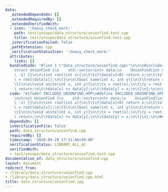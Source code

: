 ```yaml
---
data:
  _extendedDependsOn: []
  _extendedRequiredBy: []
  _extendedVerifiedWith:
  - icon: ':heavy_check_mark:'
    path: test/yosupo/data_structure/unionfind.test.cpp
    title: test/yosupo/data_structure/unionfind.test.cpp
  _isVerificationFailed: false
  _pathExtension: cpp
  _verificationStatusIcon: ':heavy_check_mark:'
  attributes:
    links: []
  bundledCode: "#line 1 \"data_structure/unionfind.cpp\"\n\n\n#include<vector>\n\n\
    struct UnionFind {\n    std::vector<int> data;\n    UnionFind(int n=1e5): data(n,\
    \ -1) {}\n\n\tint root(int x){\n\t\tif(data[x]<0) return x;\n\t\telse return data[x]\
    \ = root(data[x]);\n\t}\n\n\tbool same(int x, int y){\n\t\treturn root(x)==root(y);\n\
    \t}\n\n\tvoid unite(int x, int y){\n\t\tx = root(x);\n\t\ty = root(y);\n\t\tif(x==y)\
    \ return;\n\t\tdata[x] += data[y];\n\t\tdata[y] = x;\n\t}\n};\n\n\n"
  code: "#ifndef INCLUDED_UNIONFIND_HPP\n#define INCLUDED_UNIONFIND_HPP\n#include<vector>\n\
    \nstruct UnionFind {\n    std::vector<int> data;\n    UnionFind(int n=1e5): data(n,\
    \ -1) {}\n\n\tint root(int x){\n\t\tif(data[x]<0) return x;\n\t\telse return data[x]\
    \ = root(data[x]);\n\t}\n\n\tbool same(int x, int y){\n\t\treturn root(x)==root(y);\n\
    \t}\n\n\tvoid unite(int x, int y){\n\t\tx = root(x);\n\t\ty = root(y);\n\t\tif(x==y)\
    \ return;\n\t\tdata[x] += data[y];\n\t\tdata[y] = x;\n\t}\n};\n\n#endif\n"
  dependsOn: []
  isVerificationFile: false
  path: data_structure/unionfind.cpp
  requiredBy: []
  timestamp: '2020-09-29 17:31:46+09:00'
  verificationStatus: LIBRARY_ALL_AC
  verifiedWith:
  - test/yosupo/data_structure/unionfind.test.cpp
documentation_of: data_structure/unionfind.cpp
layout: document
redirect_from:
- /library/data_structure/unionfind.cpp
- /library/data_structure/unionfind.cpp.html
title: data_structure/unionfind.cpp
---
```

